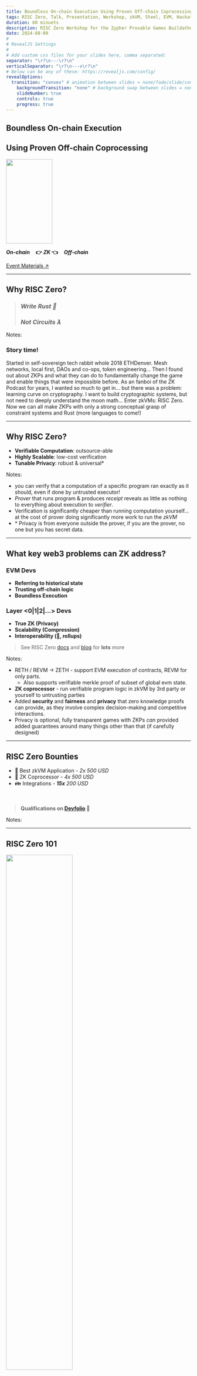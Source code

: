 ```yaml
---
title: Boundless On-chain Execution Using Proven Off-chain Coprocessing
tags: RISC Zero, Talk, Presentation, Workshop, zkVM, Steel, EVM, Hackathon, Zero Knowledge Proof, Applied Cryptography, Rust, ZK Hack, Montreal
duration: 60 minuets
description: RISC Zero Workshop for the Zypher Provable Games Buildathon - June 2024 
date: 2024-08-09
#
# RevealJS Settings
#
# Add custom css files for your slides here, comma separated:
separator: "\r?\n---\r?\n"
verticalSeparator: "\r?\n---v\r?\n"
# Below can be any of these: https://revealjs.com/config/
revealOptions:
  transition: "convex" # animation between slides = none/fade/slide/convex/concave/zoom
	backgroundTransition: "none" # background swap between slides = none/fade/slide/convex/concave/zoom
	slideNumber: true
	controls: true
	progress: true
---
```


<link rel="stylesheet" href="/tools/styles/r0-theme.css">

<section data-background-opacity=0.3>

# Boundless On-chain Execution 

## Using Proven Off-chain Coprocessing

<img rounded style="width: 50%; height: 230px; object-fit: cover;" src="./img/fusion-dragon-ball.gif" />

<!-- FIXME: Math doesn't render offline! jsdeliver hard coded.-->

**_On-chain_ $~~~$ 👉 $ZK$ 👈 $~~~$ _Off-chain_**

<a target="_blank" href="https://nuke-web3.github.io/book/risc-zero/zk-hack-montreal/materials.html">Event Materials ↗️</a>

---

## Why RISC Zero?

> ### _Write Rust 🦀_
>
> ### _Not Circuits 𝛌_

Notes:

### Story time!

Started in self-sovereign tech rabbit whole 2018 ETHDenver.
Mesh networks, local first, DAOs and co-ops, token engineering...
Then I found out about ZKPs and what they can do to fundamentally change the game and enable things that were impossible before.
As an fanboi of the ZK Podcast for years, I wanted so much to get in... but there was a problem: learning curve on cryptography.
I want to build cryptographic systems, but not need to deeply understand the moon math...
Enter zkVMs: RISC Zero.
Now we can all make ZKPs with only a strong conceptual grasp of constraint systems and Rust (more languages to come!)

---

## Why RISC Zero?

- **Verifiable Computation**: outsource-able
- **Highly Scalable**: low-cost verification
- **Tunable Privacy**: robust & universal\*

Notes:

- you can verify that a computation of a specific program ran exactly as it should, even if done by untrusted executor!
- _Prover_ that runs program & produces _receipt_ reveals as little as nothing to everything about execution to _verifier_.
- Verification is significantly cheaper than running computation yourself... at the cost of prover doing significantly more work to run the _zkVM_
- \* Privacy is from everyone outside the prover, if you are the prover, no one but you has secret data.

---

## What key web3 problems can ZK address?

<nuke-cols>
<nuke-col center>

### EVM Devs

- **Referring to historical state**
- **Trusting off-chain logic**
- **Boundless Execution**

</nuke-col>
<nuke-col center>

### Layer <0|1|2|...> Devs

- **True ZK (Privacy)**
- **Scalability (Compression)**
- **Interoperability (🌉, rollups)**

</nuke-col>
</nuke-cols>

> See RISC Zero <a target="_blank" href="https://dev.risczero.com/api/use-cases">docs</a> and <a target="_blank" href="https://risczero.com/blog">blog</a> for **lots** more

Notes:

- RETH / REVM -> ZETH - support EVM execution of contracts, REVM for only parts.
  - Also supports verifiable merkle proof of subset of global evm state.
- **ZK coprocessor** - run verifiable program logic in zkVM by 3rd party or yourself to untrusting parties
- Added **security** and **fairness** and **privacy** that zero knowledge proofs can provide, as they involve complex decision-making and competitive interactions.
- Privacy is optional, fully transparent games with ZKPs _can_ provided added guarantees around many things other than that (if carefully designed)

---

## RISC Zero Bounties

- 🤩 Best zkVM Application - _2x 500 USD_
- 🤝 ZK Coprocessor - _4x 500 USD_
- 👪 Integrations - _**15x** 200 USD_

<br/>

> **Qualifications on [Devfolio](https://zk-hack-montreal.devfolio.co/prizes?partner=RISC+Zero) 👀**

Notes:

---

## RISC Zero 101

<img rounded style="width: 60%;" src="./img/zkVM-diagram-black.png" />

> Read <a target="_blank" href="https://dev.risczero.com/api/getting-started">Getting Started</a> and/or watch the <a target="_blank" href="https://www.youtube.com/playlist?list=PLcPzhUaCxlCj7wKkzekYYq7QDvtGTOPm7">playlist</a>.

Notes:

- deeper understanding as exercise for views of this presentation.
- very happy to answer questions on our discord!

---

## RISC Zero 🤝 EVM Chains

<img rounded style="width: 60%;" src="./img/risc0-ethereum-bonsai.png" />

> Read about <a target="_blank" href="https://dev.risczero.com/api/blockchain-integration/bonsai-on-eth">Blockchain Integration</a> and watch the <a target="_blank" href="https://www.youtube.com/playlist?list=PLcPzhUaCxlCgsTtFen4oxFIDkUMSVSFFo">Foundry Template playlist</a>.

---

<img rounded style="width: 30%;" src="./img/hardhat.png" />

Notes:

So you’ve heard about why you might want to use ZK and therefore, why you should use RISC Zero’s zkVM. Nuke’s done an excellent job there.
For my part of the presentation, let’s all put our blockchain developer hat on. For the longest time, this hat meant using Hardhat.

---

<img rounded style="width: 60%;" src="./img/foundry_meme.png" />

Notes:

The developer framework that's all the rage these days, and one that we are very fond of at RISC Zero is Foundry. Unfortunately, doesn't fit into my blockchain developer hat metaphor as we've switched to only metal metaphors becase of Rust.

---


<img rounded style="width: 60%;" src="./img/foundry_banner.png" />

Notes:

And its because of Rust, that Foundry integrates very well into the RISC Zero zkVM stack. We love it so much that we want to make developer's life easier and so we've created the Risc Zero Foundry template.

---

<img rounded style="width: 75%;" src="./img/foundry_template.png" />

Notes:

You simply clone this repo and run a few commands to get started. Let's walkthrough that quickly and then we can get to the meat of understanding what's going on.

---

```bash
git clone https://github.com/risc0/risc0-foundry-template.git

```

---

```bash
curl -L https://risczero.com/install | bash

rzup

cargo risczero —version
```

Notes:

To install Rust or Foundry, you use the really handy `rustup` or `foundryup`. 

Well, now just like rustup and foundryup, you can type: curl -L https://risczero.com/install | bash followed by rzup. You can run cargo risczero —version to make sure everything installed correctly. j

---

<img rounded style="width: 60%;" src="./img/rzup.png" />

Notes:

Now that we have the RISC Zero toolchain installed, let's get into how this foundry template example works.
Let’s jump straight to contracts/EvenNumber.sol and straight to the function that requires a proof to be verified.

---

```solidity [1,3|2,4]
function set(uint256 x, bytes calldata seal) public {
    bytes memory journal = abi.encode(x);
    verifier.verify(seal, imageId, sha256(journal));
    number = x;
}
```

Notes:

Let's run through this function and its arguments. 

Interestingly, we don't know what the verification is here, especially with a strange function name called 'set' and no comments (though I removed those for the presentation). Why is that? Well, we've offloaded computation here from the EVM to Risc Zero's zkVM.

Let's have a look at a function that does the exact same thing directly in Solidity.


---

```solidity
    function set(uint256 x) public {
        require(x % 2 == 0, "Not an even number");
        number = x;
    }
```

Notes: 

What are we doing here? This function is way easier to understand as its all done directly in Solidity.

All we're doing here is checking if an input number is even, and if so, update the current variable number to that new proven even number.

So what was all the journal and seal about? Let's go back to it


---

```solidity
function set(uint256 x, bytes calldata seal) public {
    bytes memory journal = abi.encode(x);
    verifier.verify(seal, imageId, sha256(journal));
    number = x;
}
```

Notes:

At first glance, we look like we’ve actually complicated things, after all the function with the require statement doesn’t require strange arguments like a `seal`, or to create a `journal`. Sounds like we are working in a medieval library. 

Thankfully, we live in the 21st century post the discovery of zero knowledge cryptography, so just like our medieval ancestors lamented about their lack of ability to take compute offchain, we can lament that we have silly variable names like `journal` and `seal`. I know which choice I would take any day.


Back to the matter at hand, these two functions carry out the same computation (checking a number is even) but that computation is not carried out in the same place, or on the same ‘virtual machine’. One is the EVM, and the other is RISC Zero’s zkVM. We can see that the function that utilises the zkVM for checking a number is even, requires an extra input argument called the `seal`. 

---

# Seal

- The seal is a zk-STARK or zk-SNARK.
- It cryptographically attests to the correct execution of the `guest program`.
- The `guest program` is checking the parity of `x` --> proof.


Notes:

The `seal` is either a STARK or a SNARK generated by the prover (a party offchain, we’ll delve into the specifics of Bonsai as a coprocessor later). The `seal` cryptographically attests to correct execution of the `guest program` as well as the outputs of that guest program. The `guest program` is a Rust program which takes an input number, `x` and checks if `x` is divisible by 2, if so the computation executes successfully and a proof is generated.

So we have the `seal`, in this case as we’re dealing with an onchain environment, it’s a SNARK. SNARKs are smaller proofs compared to STARKs, making them more gas-efficient for onchain verification. 

---

# Journal

- Contains the public outputs of the computation

```solidity [2|1-5]
function set(uint256 x, bytes calldata seal) public {
    bytes memory journal = abi.encode(x);
    verifier.verify(seal, imageId, sha256(journal));
    number = x;
}
```

Notes:

The journal contains the public outputs of the computation. We’ll see later on that we used Solidity’s ABI encoding when ‘committing` x to the journal. This is done to make decoding information easier on the Solidity side of things once we’re in the app contract as we are here. 

We are taking a number x in the input of the solidity function, we’d like to make sure that this number x is the one that was checked to be even in the guest program. For this reason, we actually reconstruct the journal onchain here, and pass that through to the verify function. If the journal does not match the proof, verify will fail. So that’s a handy way of making sure that everything is going smoothly.

A quick note, this reconstruction of the journal is not always feasible. This example is straightforward, and handles only one number variable. Most real world applications, including those that you’ll build yourself, will have a higher degree of complexity. In those cases, recreating the journal onchain might seem counterintuitive in a world where we are trying to save gas. In most cases, passing the journal through as an argument and decoding that onchain to have some sanity checks would be the better way of doing it. This will become a lot clearer later, when Nuke comes back on to walk you through the guest program specifically. 

---

# Verification

```solidity [3|1-5]
function set(uint256 x, bytes calldata seal) public {
    bytes memory journal = abi.encode(x);
    verifier.verify(seal, imageId, sha256(journal));
    number = x;
}
```

Notes:

Verification is handled by RISC Zero’s verification contract, which you can find deployed across many different chains. In our application contract, the verification contract address is instantiated at deploy time as a constructor argument. The verification contract is actually a proxy contract, and so you can be sure if any new features are added to the verification contract, this address will stay valid in your application. 

verify takes the seal or the proof, the imageId and a hash of the journal. The proof is verified and the imageId and journal variables here attest that the correct ELF binary was run in the zkVM with the corresponding identifier imageId, and the correct outputs were calculated within the zkVM via the journal. Note that if anything is wrong, the verify function will revert and the error will be bubbled up through require statements, which you can see with the likes of Tenderly simulations when debugging on testnets before deploying to production on mainnet. 

Going back to the function as a whole, and you can now see that, given the guest program does indeed check if a number is even, that the two functions that were shown previously are in fact identical in their conclusion: only update the state of number if it’s even. 

---

# Why?

- Doesn't this seem a little overkill?

Notes: 

This may all seem overkill for checking if a number is even, and you can be forgiven for thinking that, but actually if you benchmark testing 1 number, 10 numbers, 100 numbers and so on, I’d be interested to see hands up for how many numbers it takes before it becomes pretty much unfeasible to do this simple computation (albeit repeatedly) onchain.

Thankfully, we don’t have to guess and I wrote a simple contract that modified what we saw here today. Hopefully, this gets across why (and how badly) ZK is needed for scaling compute onchain.

---

# Gas Benchmarks 

- [PASS] testGas1Number() (gas: 71015)
- [PASS] testGas10Numbers() (gas: 259748) --> $10
- [PASS] testGas1000Numbers() (gas: 23083559) --> $900
- [PASS] testGas10000Numbers() (gas: 231464264)

Notes:

In this example, we are checking an array of numbers onchain, and saving them to a results array if they’re even. So to check 10 numbers, it costs 260k gas here. 

On L1, at an ETH price of $2500$, with a gas price of around 15 gwei, 260k gas costs around $10. Each number is costing you one dollar. Checking 1000 numbers at 23M gas, is probably impossible unless you’re some sort of whale with your own large amount of validators to help inclusion, but thats just under 900 dollars. 

Think to your personal laptop from 10 years ago, that thing could do this calculation is probably nanoseconds.  Food for thought.

---

# App

<img rounded style="width: 60%;" src="./img/risc0-ethereum-bonsai.png" />

Notes:

Back to zkVM reality.

We’ve walked through the `Ethereum` side of this image, and to some extent, you can understand what our proving API, `Bonsai` handles from the explanation and the code we’ve walked through already.

The middle part of the diagram, which is labelled `app`, is a crucial part of any application utilising RISC Zero’s zkVM. In the foundry template, you can find its source code in `apps/src/bin` under `publisher.rs`. 

As the name suggests, the main *end* purpose of this code is to *publish* a proof to your application contract where it’s needed for verification for some state update, i.e. `EvenNumber.sol`'s `set` function. In practice, this means sending a transaction onchain with the required arguments. But in fact, *publishing* is just one part of the publisher, and the diagram also shows that it handles the request for a proof from Bonsai first and acts as middleware to receive that proof and package it up nicely to send to your app contract.

Let’s walk through the main aspects of the `publisher` app in the Foundry Template.

---

# App CLI

```bash
    cargo run --bin publisher -- \
        --chain-id=11155111 \
        --rpc-url=https://eth-sepolia.g.alchemy.com/v2/${ALCHEMY_API_KEY:?} \
        --contract=${EVEN_NUMBER_ADDRESS:?} \
        --input=12345678
```

Notes: 

We have 4 arguments, `chainId`, `rpc-url`, `contract` address and `input`. These arguments are all related to your application contract. This will tell the publisher app what chain you are using, what RPC url to use to talk to that chain, the contract address of your application and the input argument i.e. prove the parity of this input number.

---

# Proving Options

```rust
    let receipt = default_prover()
        .prove_with_ctx(
            env,
            &VerifierContext::default(),
            IS_EVEN_ELF,
            &ProverOpts::groth16(),
        )?
        .receipt;
```

Notes:

That’s fine, interfacing with the chain in ethers.rs or now alloy, also relatively straightforward. So all we have left is interfacing with Bonsai, and RISC Zero makes that directly available from the `default_prover()` object.

The docstrings are very helpful here and the RISC Zero team do a great job on that, if you hover over default_prover(), you get a full explanation (next slide).

---

# Proving Options 🤌

- `BonsaiProver` if the `BONSAI_API_URL` and `BONSAI_API_KEY` environment variables are set unless `RISC0_DEV_MODE` is enabled.

- `LocalProver` if the `prove` feature flag is enabled.

Notes:

If environment variables BONSAI_API_URL and BONSAI_API_KEY  are set, Bonsai will be used automagically for proving, directly from the proving method.

---

# Summary

- We've used RISC Zero's zkVM for an onchain app.
- We've carried out computation offchain and seen it saves *a lot* of gas.
- Gas is expensive.

Notes:

To sum up, we’ve used RISC Zero’s zkVM for an onchain app, specifically to verify computation offchain and save a lot of gas. We installed RISC Zero’s toolchain using rzup, installed Foundry Template,  we’ve seen that gas is really expensive and we’ve walked through the Solidity side of things with EvenNumber.sol representing the onchain part of where you want to save gas and how to verify proofs generated by the zkVM onchain. 

---

# Publisher - super important ‼️

<img rounded style="width: 60%;" src="./img/risc0-ethereum-bonsai.png" />


Notes:

Finally, we’ve seen the importance of the publisher as the main orchestrator requesting the proof from Bonsai, interacting with the application contract (a lot of the relevant parameters are specified via input arguments to the publisher CLI), and actually being the ‘backend’ of offloading the computation from the EVM over to the zkVM. 

Now I’ll hand back over to Nuke to discuss the specifics of the zkVM in more detail. Thanks.

---

# ✨ Inspiration

> #### ⚠️ &nbsp; Do **not** copy 🍝 &nbsp; ⚠️

Notes:

Plagiarism, missing attribution and violating licenses will disqualify you!
Building on them to something significantly enhancements _**may**_ be considered - please let us know what you are planning :grin:

---

## <a target="_blank" href="https://devfolio.co/projects/zksnake-c689">zkSnake (R0 v0.20)</a>

<iframe loading=lazy width="560" height="315" src="https://www.youtube-nocookie.com/embed/zkMqd_AhCFU" title="YouTube video player" frameborder="0" allow="accelerometer; autoplay; clipboard-write; encrypted-media; gyroscope; picture-in-picture; web-share" referrerpolicy="strict-origin-when-cross-origin" allowfullscreen></iframe>

#### <a target="_blank" href="https://github.com/0xAndoroid/zkSnake">zkSnake Source ↗️</a>

Notes:

- Winner of RISC Zero Coprocessor Bounty at ETHDenver 2024 and did well in community quadratic voting too!
- Idea: take it further and make a bevy app in wasm w/ webGPU with **shared core logic identical on web & "re-player" zkVM**

---

## Proven Historical State of EVM

<img rounded style="width: 50%; height: 50%; object-fit: cover;" src="./img/steel-banner.png" />

> A trustless "off-chain worker" for EVM RPC calls, and more!

Notes:

Want to build even more complicated or otherwise impossible contract logic?
Enter Steel - view call library.
Example: view call that checks existence of balance on chain, like in our ERC20 example workshop!

---

# 👷 Signing and Steeling Workshop

<!-- FIXME link that works in book and slides and gh-pages -->

**Join in following the [Hands-on instructions ↗️](./workshop.md)**

---

## 🎇 What is special about RISC Zero? (1)

- Developer productivity (@ hackathons & beyond)
  <br/>&nbsp; Top 1000 <a target="_blank" href="https://crates.io/">crates.io</a> tested nightly,
  <br/>&nbsp; benchmarks and more: <a target="_blank" href="https://reports.risczero.com/">reports.risczero.com</a>
- Hard in zkDSL, easy in zkVM:
  <br/>&nbsp; Loops & branching
  <br/>&nbsp; Design 🡺 Implementation 🡺 Auditing

Notes:

- Lots of ZKP options, why use R0?
  - zkDSL _could_ be more performant, but time to market is very high, small set of humans can implement them at all.
  - Why use us over other zkVMs?
    First, arguably best devex, v1.0 release stability and prover performance milestones!

---

## 🎇 What is special about RISC Zero? (2)

- Proof <a target="_blank" href="https://www.risczero.com/blog/continuations">continuation</a>
  <br/>&nbsp; Boundless guest programs
- Proof <a target="_blank" href="https://www.risczero.com/blog/proof-composition">composition</a>
  <br/>&nbsp; "Proof-ception"
  <br/>&nbsp; Hybrid Client side {🕵️privacy} & server {🦾power}
- Execution _separate_ from proof generation

Notes:

- Proof-ception = efficient verification of proofs within a guest.
  - Privacy for small client side proofs and the bulk of proof computational overhead outsourced to an untrusted prover.
  - Reuse of existing proofs included in new proof using their journal
  - Batching/compression of many proofs
  - Proof transposition for compatibility of specific verifiers.
- Execution is near zero overhead, proving is high overhead.
  - Realtime exec & prove in parallel / after / remote is possible
- What killer features does R0 provide?

---

## 🎇 What is special about RISC Zero? (3)

**⛓️ EVM Support ⛓️**

- <a target="_blank" href="https://github.com/risc0/risc0-foundry-template">RISC Zero Foundry template</a>
  <br/>&nbsp; Write unbounded programs for EVM chains
- <a target="_blank" href="https://github.com/risc0/risc0-ethereum">Ethereum contracts, proof systems, and more</a>
  <br/>&nbsp; View call proofs with **Steel**
  <br/>&nbsp; ZK Rollups & RollApps
  <br/>&nbsp; ... Help us define more!

Notes:

- Zeth _could_ run existing solidity games off chain, optionally unbounded computation per block (gasless). [Zeth deep dive](https://www.youtube.com/watch?v=4pBmf839eOA)
- mention: 256 view call limit - could you do inclusion proof checkpoints? contract state is simply recursive proof of minimal thing needed (maybe block header / hash?) updated by anyone to use for deep archival view calls? prove "this state was in block X that is a child of recent block {younger than 256}"

---

## 🤿 Before you dive deep...

- You _must_ match versions of `cargo risczero` and your Cargo.toml deps
  <br/>&nbsp; Some examples / templates may not be the version you need!
  <br/>&nbsp; Use `^1.0` versions throughout.
- Keep guest minimal - extra cycles are _**expensive**_
  <br/>&nbsp; ...But this is a hackathon, don't stress too much!
- When experimenting, always use <a target="_blank" href="https://dev.risczero.com/api/generating-proofs/dev-mode"> `DEV_MODE`</a>!
  <br/>&nbsp; Execution _only_ with mocked proving (fast!)
- Bonsai API key priority & support
  <br/>&nbsp; Apply: <a target="_blank" href="https://www.bonsai.xyz/">bonsai.xyz/</a> (manual review & approval from our team)
- Discord `#💻|support-forum` channel for help
  <br/>&nbsp; Join: <a target="_blank" href="https://discord.com/invite/risczero">discord.gg/risczero</a>

> 🧠 Don't need to know the crypto details to build...<br/> BUT don't forget you are building a cryptographic system!
